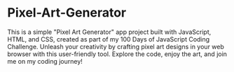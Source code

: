 # Pixel-Art-Generator
This is a simple "Pixel Art Generator" app project built with JavaScript, HTML, and CSS, created as part of my 100 Days of JavaScript Coding Challenge. Unleash your creativity by crafting pixel art designs in your web browser with this user-friendly tool. Explore the code, enjoy the art, and join me on my coding journey!
